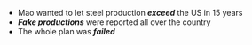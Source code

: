 * Mao wanted to let steel production _**exceed**_ the US in 15 years
* _**Fake productions**_ were reported all over the country
* The whole plan was _**failed**_